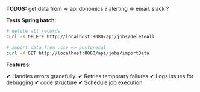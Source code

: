 


**TODOS:**
get data from => api dbnomics ?
alerting => email, slack ?

**Tests Spring batch:**

```bash
# delete all records
curl -X DELETE http://localhost:8080/api/jobs/deleteAll

# import data from .csv => postgresql
curl -X GET http://localhost:8080/api/jobs/importData
```

**Features:**

✔ Handles errors gracefully. 
✔ Retries temporary failures 
✔ Logs issues for debugging 
✔ code structure 
✔ Schedule job execution


